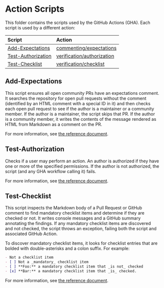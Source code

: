 # Action Scripts

This folder contains the scripts used by the GitHub Actions (GHA). Each script is used by a
different action:

|                   Script                   |                       Action                       |
| :----------------------------------------- | :------------------------------------------------- |
| [Add-Expectations][expectations-script]    | [commenting/expectations][expectations-action]     |
| [Test-Authorization][authorization-script] | [verification/authorization][authorization-action] |
| [Test-Checklist][checklist-script]         | [verification/checklist][checklist-action]         |

## Add-Expectations

This script ensures all open community PRs have an expectations comment. It searches the repository
for open pull requests without the comment (identified by an HTML comment with a special ID in it)
and then checks each open pull request to see if the author is a maintainer or a community member.
If the author is a maintainer, the script skips that PR. If the author is a community member, it
writes the contents of the message rendered as HTML from Markdown as a comment on the PR.

For more information, see [the reference document][expectations-doc].

## Test-Authorization

Checks if a user may perform an action. An author is authorized if they have one or more of the
specified permissions. If the author is not authorized, the script (and any GHA workflow calling it)
fails.

For more information, see [the reference document][authorization-doc].

## Test-Checklist

This script inspects the Markdown body of a Pull Request or GitHub comment to find mandatory
checklist items and determine if they are checked or not. It writes console messages and a GitHub
summary annotating the findings. If any mandatory checklist items are discovered and not checked,
the script throws an exception, failing both the script and associated GitHub Action.

To discover mandatory checklist items, it looks for checklist entries that are bolded with
double-asterisks and a colon suffix. For example:

```markdown
- Not a checklist item
- [ ] Not a _mandatory_ checklist item
- [ ] **Foo:** a mandatory checklist item that _is not_ checked
- [x] **Bar:** a mandatory checklist item that _is_ checked.
```

For more information, see [the reference document][checklist-doc].

<!-- reference links -->
[authorization-action]: ../../verification/authorization/v1/readme.md
[authorization-doc]:    ./Test-Authorization.md
[authorization-script]: ./Test-Authorization.ps1
[checklist-action]:     ../../verification/checklist/v1/readme.md
[checklist-doc]:        ./Add-Expectations.md
[checklist-script]:     ./Add-Expectations.ps1
[expectations-action]:  ../../commenting/expectations/v1/readme.md
[expectations-doc]:     ./Add-Expectations.md
[expectations-script]:  ./Add-Expectations.ps1
